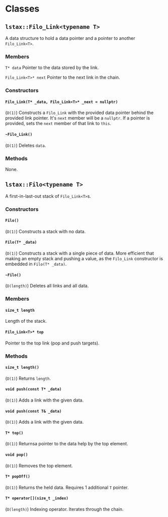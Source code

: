 # Classes
## ```lstax::Filo_Link<typename T>```
A data structure to hold a data pointer and a pointer to another ```Filo_Link<T>```.

### Members
```T* data```
Pointer to the data stored by the link.

```Filo_Link<T>* next```
Pointer to the next link in the chain.
### Constructors
#### ```Filo_Link(T* _data, Filo_Link<T>* _next = nullptr)```
(```O(1)```)
Constructs a ```Filo_Link``` with the provided data pointer behind the provided link pointer. It's ```next``` member will be a ```nullptr```. If a pointer is provided, sets the ```next``` member of that link to ```this```.


#### ```~Filo_Link()```
(```O(1)```)
Deletes ```data```.
### Methods
None.

## ```lstax::Filo<typename T>```
A first-in-last-out stack of ```Filo_Link<T>```s.

### Constructors
#### ```Filo()```
(```O(1)```)
Constructs a stack with no data.

#### ```Filo(T* _data)```
(```O(1)```)
Constructs a stack with a single piece of data. More efficient that making an empty stack and pushing a value, as the ```Filo_Link``` constructor is embedded in ```Filo(T* _data)```.

#### ```~Filo()```
(```O(length)```)
Deletes all links and all data.

### Members
#### ```size_t length```
Length of the stack.

#### ```Filo_Link<T>* top```
Pointer to the top link (pop and push targets).

### Methods
#### ```size_t length()```
(```O(1)```)
Returns ```length```.

#### ```void push(const T* _data)```
(```O(1)```)
Adds a link with the given data.

#### ```void push(const T& _data)```
(```O(1)```)
Adds a link with the given data.

#### ```T* top()```
(```O(1)```)
Returnsa pointer to the data help by the top element.

#### ```void pop()```
(```O(1)```)
Removes the top element.

#### ```T* popOff()```
(```O(1)```)
Returns the held data. Requires 1 additional ```T``` pointer.

#### ```T* operator[](size_t _index)```
(```O(length)```)
Indexing operator. Iterates through the chain.